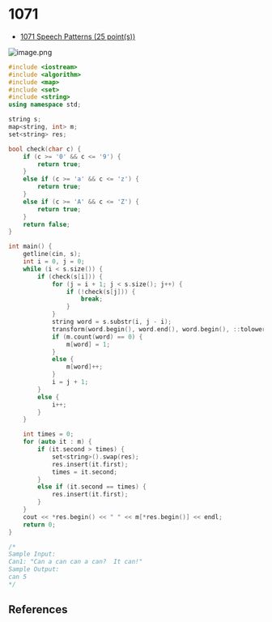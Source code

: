 # 1071

- [1071 Speech Patterns (25 point(s))](https://pintia.cn/problem-sets/994805342720868352/problems/994805398257647616)

![image.png](https://i.loli.net/2019/09/01/mtNKdX4CzJrFyEU.png)

```c++
#include <iostream>
#include <algorithm>
#include <map>
#include <set>
#include <string>
using namespace std;

string s;
map<string, int> m;
set<string> res;

bool check(char c) {
	if (c >= '0' && c <= '9') {
		return true;
	}
	else if (c >= 'a' && c <= 'z') {
		return true;
	}
	else if (c >= 'A' && c <= 'Z') {
		return true;
	}
	return false;
}

int main() {
	getline(cin, s);
	int i = 0, j = 0;
	while (i < s.size()) {
		if (check(s[i])) {
			for (j = i + 1; j < s.size(); j++) {
				if (!check(s[j])) {
					break;
				}
			}
			string word = s.substr(i, j - i);
			transform(word.begin(), word.end(), word.begin(), ::tolower);
			if (m.count(word) == 0) {
				m[word] = 1;
			}
			else {
				m[word]++;
			}
			i = j + 1;
		}
		else {
			i++;
		}
	}

	int times = 0;
	for (auto it : m) {
		if (it.second > times) {
			set<string>().swap(res);
			res.insert(it.first);
			times = it.second;
		}
		else if (it.second == times) {
			res.insert(it.first);
		}
	}
	cout << *res.begin() << " " << m[*res.begin()] << endl;
	return 0;
}

/*
Sample Input:
Can1: "Can a can can a can?  It can!"
Sample Output:
can 5
*/

```

## References

